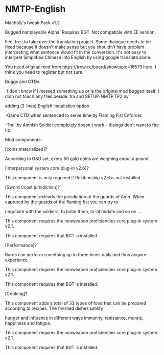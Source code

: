 # NMTP-English

Macholy's tweak Pack v1.2 

Bugged nonplayable Alpha. Requires BGT. Not compatible with EE version. 

Feel free to take over the translation project. Some dialogue needs to be fixed because it doesn't make sense but you shouldn't have 
problem interpreting what sentence would fit in the conversion. It's not easy to interpret Simplified Chinese into English by using google translate alone.

You need original mod from https://trow.cc/board/showtopic=16579 here. I think you need to register but not sure.

Buggs and CTDs:

-I don't know if I messed something up or is the original mod bugged itself. I didn not touch any files beside .tra and SETUP-NMTP.TP2 by 

adding (3 lines) English installation option

-Game CTD when sentenced to serve time by Flaming Fist Enforcer. 

-Trail by Amnish Soldier completely doesn't work - dialogs don't want to fire up.

Mod components:

 [coins materialized]?
 
According to D&D set, every 50 gold coins are weighing about a pound.

 [interpersonal system core plug-in v2.6]?
 
This component is only required if Relationship v2.6 is not installed.

[Sword Coast jurisdiction]?

This component extends the jurisdiction of the guards of Amn. When captured by the guards of the flaming fist you can try to

negotiate with the soldiers, to bribe them, to intimidate and so on ...

This component requires the nonweapon proficiencies core plug-in system v2.1.

This component requires that BGT is installed

[Performance]?

Bards can perform something up to three times daily and thus acquire experience.

This component requires the nonweapon proficiencies core plug-in system v2.1.

This component requires that BGT is installed.

[Cooking]?

This component adds a total of 33 types of food that can be prepared according to recipes. The finished dishes satisfy

hunger and influence in different ways immunity, resistance, morale, happiness and fatigue.

This component requires the nonweapon proficiencies core plug-in system v2.1.

This component requires that BGT is installed.

